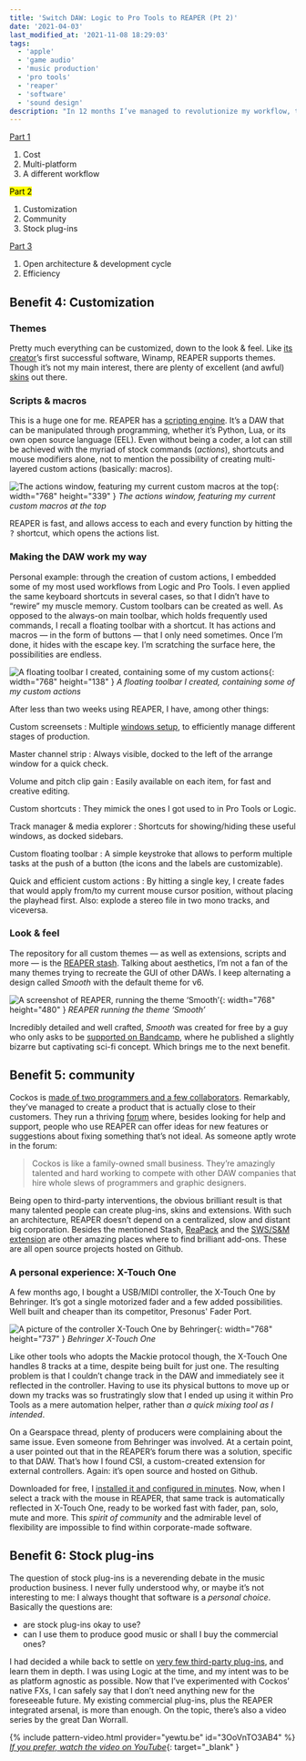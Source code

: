 ```yaml
---
title: 'Switch DAW: Logic to Pro Tools to REAPER (Pt 2)'
date: '2021-04-03'
last_modified_at: '2021-11-08 18:29:03'
tags:
  - 'apple'
  - 'game audio'
  - 'music production'
  - 'pro tools'
  - 'reaper'
  - 'software'
  - 'sound design'
description: "In 12 months I’ve managed to revolutionize my workflow, twice. Part 2 of why I migrated to REAPER is about customization, community, stock plug-ins."
---
```

<aside class="warning">
  <p><a href="{{ site.url }}/blog/daw-from-logic-to-pro-tools-to-reaper-part-1/">Part 1</a></p>
  <ol>
    <li>Cost</li>
    <li>Multi-platform</li>
    <li>A different workflow</li>
  </ol>
  <p><mark>Part 2</mark></p>
  <ol>
    <li>Customization</li>
    <li>Community</li>
    <li>Stock plug-ins</li>
  </ol>
  <p><a href="{{ site.url }}/blog/daw-from-logic-to-pro-tools-to-reaper-part-3/">Part 3</a></p>
  <ol>
    <li>Open architecture &amp; development cycle</li>
    <li>Efficiency</li>
  </ol>
</aside>

## Benefit 4: Customization

### Themes

Pretty much everything can be customized, down to the look & feel. Like [its creator](https://en.wikipedia.org/wiki/Justin_Frankel)’s first successful software, Winamp, REAPER supports themes. Though it’s not my main interest, there are plenty of excellent (and awful) [skins](https://stash.reaper.fm/tag/Themes) out there.

### Scripts & macros

This is a huge one for me. REAPER has a [scripting engine](https://www.reaper.fm/sdk/reascript/reascript.php). It’s a DAW that can be manipulated through programming, whether it’s Python, Lua, or its own open source language (EEL). Even without being a coder, a lot can still be achieved with the myriad of stock commands (_actions_), shortcuts and mouse modifiers alone, not to mention the possibility of creating multi-layered custom actions (basically: macros).

![The actions window, featuring my current custom macros at the top](/assets/images/daw-reaper-custom-actions.png){: width="768" height="339" }
*The actions window, featuring my current custom macros at the top*

REAPER is fast, and allows access to each and every function by hitting the <kbd>?</kbd> shortcut, which opens the actions list.

### Making the DAW work my way

Personal example: through the creation of custom actions, I embedded some of my most used workflows from Logic and Pro Tools. I even applied the same keyboard shortcuts in several cases, so that I didn’t have to “rewire” my muscle memory. Custom toolbars can be created as well. As opposed to the always-on main toolbar, which holds frequently used commands, I recall a floating toolbar with a shortcut. It has actions and macros — in the form of buttons — that I only need sometimes. Once I’m done, it hides with the escape key. I’m scratching the surface here, the possibilities are endless.

![A floating toolbar I created, containing some of my custom actions](/assets/images/daw-reaper-custom-toolbar.png){: width="768" height="138" }
*A floating toolbar I created, containing some of my custom actions*

After less than two weeks using REAPER, I have, among other things:

Custom screensets
: Multiple [windows setup](https://reaper.blog/2020/05/how-to-use-screensets-in-reaper-2/), to efficiently manage different stages of production.

Master channel strip
: Always visible, docked to the left of the arrange window for a quick check.

Volume and pitch clip gain
: Easily available on each item, for fast and creative editing.

Custom shortcuts
: They mimick the ones I got used to in Pro Tools or Logic.

Track manager & media explorer
: Shortcuts for showing/hiding these useful windows, as docked sidebars.

Custom floating toolbar
: A simple keystroke that allows to perform multiple tasks at the push of a button (the icons and the labels are customizable).

Quick and efficient custom actions
: By hitting a single key, I create fades that would apply from/to my current mouse cursor position, without placing the playhead first. Also: explode a stereo file in two mono tracks, and viceversa.

### Look & feel

The repository for all custom themes — as well as extensions, scripts and more — is the [REAPER stash](https://stash.reaper.fm/). Talking about aesthetics, I’m not a fan of the many themes trying to recreate the GUI of other DAWs. I keep alternating a design called _Smooth_ with the default theme for v6.

![A screenshot of REAPER, running the theme ‘Smooth’](/assets/images/daw-reaper-session.jpg){: width="768" height="480" }
*REAPER running the theme ‘Smooth’*

Incredibly detailed and well crafted, _Smooth_ was created for free by a guy who only asks to be [supported on Bandcamp](https://forum.cockos.com/showthread.php?p=2219276), where he published a slightly bizarre but captivating sci-fi concept. Which brings me to the next benefit. 

## Benefit 5: community

Cockos is [made of two programmers and a few collaborators](http://cockos.com/team.php). Remarkably, they’ve managed to create a product that is actually close to their customers. They run a thriving [forum](https://forum.cockos.com/forumdisplay.php?f=20) where, besides looking for help and support, people who use REAPER can offer ideas for new features or suggestions about fixing something that’s not ideal. As someone aptly wrote in the forum:

> Cockos is like a family-owned small business. They’re amazingly talented and hard working to compete with other DAW companies that hire whole slews of programmers and graphic designers.

Being open to third-party interventions, the obvious brilliant result is that many talented people can create plug-ins, skins and extensions. With such an architecture, REAPER doesn’t depend on a centralized, slow and distant big corporation. Besides the mentioned Stash, [ReaPack](https://reapack.com/) and the [SWS/S&M extension](https://www.sws-extension.org/) are other amazing places where to find brilliant add-ons. These are all open source projects hosted on Github.

### A personal experience: X-Touch One

A few months ago, I bought a USB/MIDI controller, the X-Touch One by Behringer. It’s got a single motorized fader and a few added possibilities. Well built and cheaper than its competitor, Presonus' Fader Port.

![A picture of the controller X-Touch One by Behringer](/assets/images/xtouch-one.jpg){: width="768" height="737" }
*Behringer X-Touch One*

Like other tools who adopts the Mackie protocol though, the X-Touch One handles 8 tracks at a time, despite being built for just one. The resulting problem is that I couldn’t change track in the DAW and immediately see it reflected in the controller. Having to use its physical buttons to move up or down my tracks was so frustratingly slow that I ended up using it within Pro Tools as a mere automation helper, rather than _a quick mixing tool as I intended_.

On a Gearspace thread, plenty of producers were complaining about the same issue. Even someone from Behringer was involved. At a certain point, a user pointed out that in the REAPER’s forum there was a solution, specific to that DAW. That’s how I found CSI, a custom-created extension for external controllers. Again: it’s open source and hosted on Github.

Downloaded for free, I [installed it and configured in minutes](https://github.com/GeoffAWaddington/CSI30Wiki/blob/master/Installation-and-Setup.md). Now, when I select a track with the mouse in REAPER, that same track is automatically reflected in X-Touch One, ready to be worked fast with fader, pan, solo, mute and more. This *spirit of community* and the admirable level of flexibility are impossible to find within corporate-made software.

## Benefit 6: Stock plug-ins

The question of stock plug-ins is a neverending debate in the music production business. I never fully understood why, or maybe it’s not interesting to me: I always thought that software is a _personal choice_. Basically the questions are:

- are stock plug-ins okay to use?
- can I use them to produce good music or shall I buy the commercial ones?

I had decided a while back to settle on [very few third-party plug-ins](/uses/), and learn them in depth. I was using Logic at the time, and my intent was to be as platform agnostic as possible. Now that I’ve experimented with Cockos’ native FXs, I can safely say that I don’t need anything new for the foreseeable future. My existing commercial plug-ins, plus the REAPER integrated arsenal, is more than enough. On the topic, there’s also a video series by the great Dan Worrall.

{% include pattern-video.html provider="yewtu.be" id="3OoVnTO3AB4" %}
[_If you prefer, watch the video on YouTube_](https://youtu.be/3OoVnTO3AB4){: target="_blank" }